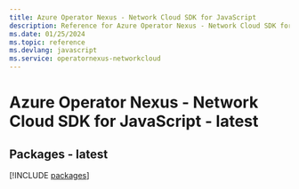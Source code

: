 ```yaml
---
title: Azure Operator Nexus - Network Cloud SDK for JavaScript
description: Reference for Azure Operator Nexus - Network Cloud SDK for JavaScript
ms.date: 01/25/2024
ms.topic: reference
ms.devlang: javascript
ms.service: operatornexus-networkcloud
---
```

# Azure Operator Nexus - Network Cloud SDK for JavaScript - latest
## Packages - latest
[!INCLUDE [packages](operator-nexus---network-cloud-index.md)]